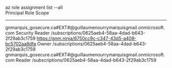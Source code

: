az role assignment list --all                                                                     
Principal                                                               Role             Scope
----------------------------------------------------------------------  ---------------  ---------------------------------------------------
gnmarquis_gosecure.ca#EXT#@guillaumenourrymarquisgmail.onmicrosoft.com  Security Reader  /subscriptions/0625aeb4-58aa-4dad-b643-2f29ab3c1759
https://gnm.ninja/6750cc9c-c347-43d5-a408-bc5702aa8dfa                  Owner            /subscriptions/0625aeb4-58aa-4dad-b643-2f29ab3c1759
gnmarquis_gosecure.ca#EXT#@guillaumenourrymarquisgmail.onmicrosoft.com  Reader           /subscriptions/0625aeb4-58aa-4dad-b643-2f29ab3c1759

